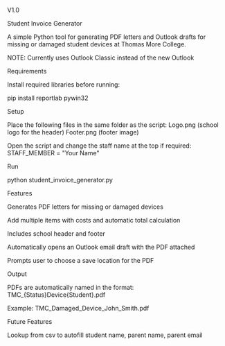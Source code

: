 V1.0

Student Invoice Generator

A simple Python tool for generating PDF letters and Outlook drafts for missing or damaged student devices at Thomas More College.

NOTE: Currently uses Outlook Classic instead of the new Outlook


Requirements

Install required libraries before running:

pip install reportlab pywin32


Setup

Place the following files in the same folder as the script:
Logo.png (school logo for the header)
Footer.png (footer image)

Open the script and change the staff name at the top if required:
STAFF_MEMBER = "Your Name"


Run

python student_invoice_generator.py


Features

Generates PDF letters for missing or damaged devices

Add multiple items with costs and automatic total calculation

Includes school header and footer

Automatically opens an Outlook email draft with the PDF attached

Prompts user to choose a save location for the PDF


Output

PDFs are automatically named in the format:
TMC_{Status}Device{Student}.pdf

Example:
TMC_Damaged_Device_John_Smith.pdf


Future Features

Lookup from csv to autofill student name, parent name, parent email